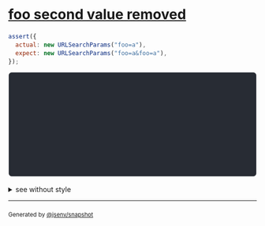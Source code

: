 # [foo second value removed](../../url_search_params.test.js#L29)

```js
assert({
  actual: new URLSearchParams("foo=a"),
  expect: new URLSearchParams("foo=a&foo=a"),
});
```

![img](throw.svg)

<details>
  <summary>see without style</summary>

```console
AssertionError: actual and expect are different

actual: URLSearchParams(
  "foo" => [
    "a",
  ],
)
expect: URLSearchParams(
  "foo" => [
    "a",
    "a",
  ],
)
```

</details>

---
<sub>
  Generated by <a href="https://github.com/jsenv/core/tree/main/packages/independent/snapshot">@jsenv/snapshot</a>
</sub>